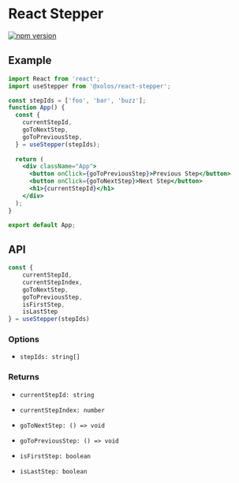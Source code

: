 # React Stepper
[![npm version](https://badge.fury.io/js/@xolos%2Freact-stepper.svg)](https://badge.fury.io/js/@xolos%2Freact-stepper)

## Example
```jsx
import React from 'react';
import useStepper from '@xolos/react-stepper';

const stepIds = ['foo', 'bar', 'buzz'];
function App() {
  const {
    currentStepId,
    goToNextStep,
    goToPreviousStep,
  } = useStepper(stepIds);
  
  return (
    <div className="App">
      <button onClick={goToPreviousStep}>Previous Step</button>
      <button onClick={goToNextStep}>Next Step</button>
      <h1>{currentStepId}</h1>
    </div>
  );
}

export default App;

```

## API
```jsx
const {
	currentStepId,
	currentStepIndex,
	goToNextStep,
	goToPreviousStep,
	isFirstStep,
	isLastStep
} = useStepper(stepIds)
```
### Options
* `stepIds: string[]`

### Returns
* `currentStepId: string`

* `currentStepIndex: number`

* `goToNextStep: () => void`

* `goToPreviousStep: () => void`

* `isFirstStep: boolean`

* `isLastStep: boolean`